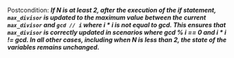 Postcondition: ***If N is at least 2, after the execution of the if statement, `max_divisor` is updated to the maximum value between the current `max_divisor` and `gcd // i` where i * i is not equal to gcd. This ensures that `max_divisor` is correctly updated in scenarios where gcd % i == 0 and i * i != gcd. In all other cases, including when N is less than 2, the state of the variables remains unchanged.***